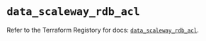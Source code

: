 # `data_scaleway_rdb_acl`

Refer to the Terraform Registory for docs: [`data_scaleway_rdb_acl`](https://registry.terraform.io/providers/scaleway/scaleway/2.21.0/docs/data-sources/rdb_acl).
